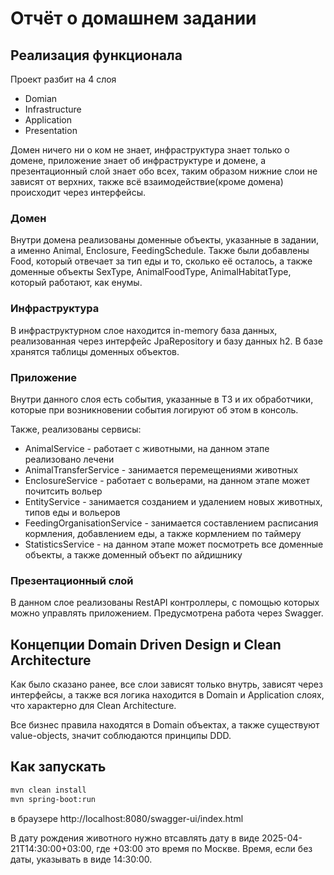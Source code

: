 # Отчёт о домашнем задании

## Реализация функционала

Проект разбит на 4 слоя
- Domian
- Infrastructure
- Application
- Presentation

Домен ничего ни о ком не знает, инфраструктура знает только о домене, приложение знает об инфраструктуре и домене, а презентационный слой знает обо всех, таким образом нижние слои не зависят от верхних, также всё взаимодействие(кроме домена) происходит через интерфейсы.

### Домен

Внутри домена реализованы доменные объекты, указанные в задании, а именно Animal, Enclosure, FeedingSchedule. Также были добавлены Food, который отвечает за тип еды и то, сколько её осталось, а также доменные объекты SexType, AnimalFoodType, AnimalHabitatType, который работают, как енумы.

### Инфраструктура

В инфраструктурном слое находится in-memory база данных, реализованная через интерфейс JpaRepository и базу данных h2. В базе хранятся таблицы доменных объектов.

### Приложение

Внутри данного слоя есть события, указанные в ТЗ и их обработчики, которые при возникновении события логируют об этом в консоль.

Также, реализованы сервисы:
- AnimalService - работает с животными, на данном этапе реализовано лечени
- AnimalTransferService - занимается перемещениями животных
- EnclosureService - работает с вольерами, на данном этапе может почитсить вольер
- EntityService - занимается созданием и удалением новых животных, типов еды и вольеров
- FeedingOrganisationService - занимается составлением расписания кормления, добавлением еды, а также кормлением по таймеру
- StatisticsService - на данном этапе может посмотреть все доменные объекты, а также доменный объект по айдишнику

### Презентационный слой

В данном слое реализованы RestAPI контроллеры, с помощью которых можно управлять приложением. Предусмотрена работа через Swagger.

## Концепции Domain Driven Design и Clean Architecture

Как было сказано ранее, все слои зависят только внутрь, зависят через интерфейсы, а также вся логика находится в Domain и Application слоях, что характерно для Clean Architecture.

Все бизнес правила находятся в Domain объектах, а также существуют value-objects, значит соблюдаются принципы DDD.

## Как запускать

```bash
mvn clean install
mvn spring-boot:run
```

в браузере http://localhost:8080/swagger-ui/index.html

В дату рождения животного нужно втсавлять дату в виде 2025-04-21T14:30:00+03:00, где +03:00 это время по Москве. Время, если без даты, указывать в виде 14:30:00.
